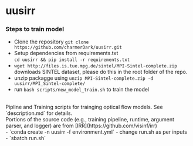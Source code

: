 # uusirr

### Steps to train model
- Clone the repository `git clone https://github.com/charmerDark/uusirr.git`
- Setup dependencies from requirements.txt <br>
  `cd uusirr && pip install -r requirements.txt`
- `wget http://files.is.tue.mpg.de/sintel/MPI-Sintel-complete.zip` downloads SINTEL dataset, please do this in the root folder of the repo.
- unzip packagge using `unzip MPI-Sintel-complete.zip -d uusirr/MPI_Sintel-complete/`
- run `bash scripts/new_model_train.sh` to train the model
<br>
Pipline and Training scripts for trainging optical flow models. See `description.md` for details.
<br>
Portions of the source code (e.g., training pipeline, runtime, argument parser, and logger) are from [IRR](https://github.com/visinf/irr)
<br>
- `conda create -n uusirr -f environment.yml` 
- change run.sh as per inputs
- `sbatch run.sh`

